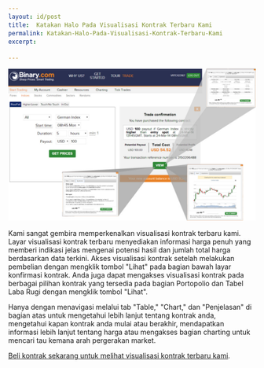 ```yaml
---
layout: id/post
title:  Katakan Halo Pada Visualisasi Kontrak Terbaru Kami
permalink: Katakan-Halo-Pada-Visualisasi-Kontrak-Terbaru-Kami 
excerpt:

---
```


![](/post_images/7137498_orig.jpg)

Kami sangat gembira memperkenalkan visualisasi kontrak terbaru kami. Layar visualisasi kontrak terbaru menyediakan informasi harga penuh yang memberi indikasi jelas mengenai potensi hasil dan jumlah total harga berdasarkan data terkini. Akses visualisasi kontrak setelah melakukan pembelian dengan mengklik tombol "Lihat" pada bagian bawah layar konfirmasi kontrak. Anda juga dapat mengakses visualisasi kontrak pada berbagai pilihan kontrak yang tersedia pada bagian Portopolio dan Tabel Laba Rugi dengan mengklik tombol "Lihat". 

Hanya dengan menavigasi melalui tab "Table," "Chart," dan "Penjelasan" di bagian atas untuk mengetahui lebih lanjut tentang kontrak anda, mengetahui kapan kontrak anda mulai atau berakhir, mendapatkan informasi lebih lanjut tentang harga atau mengakses bagian charting untuk mencari tau kemana arah pergerakan market.

[Beli kontrak sekarang untuk melihat visualisasi kontrak terbaru kami](https://www.binary.com/c/trade.cgi?market=indices&time=5h&form_name=risefall&H=S0P&currency=USD&underlying_symbol=GDAXI&date_start=1395650700&type=INTRADU&payout=100&l=ID&utm_medium=social&utm_source=blog&utm_content=whatsnew).
